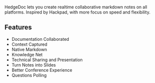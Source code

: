 
HedgeDoc lets you create realtime collaborative markdown notes on all
platforms. Inspired by Hackpad, with more focus on speed and flexibility.

## Features

* Documentation Collaborated
* Context Captured
* Native Markdown
* Knowledge Net
* Technical Sharing and Presentation
* Turn Notes into Slides
* Better Conference Experience
* Questions Polling


